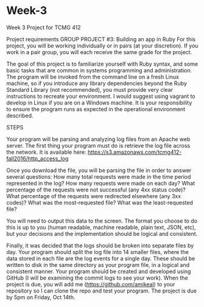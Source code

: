 # Week-3
Week 3 Project for TCMG 412

Project requirements
GROUP PROJECT #3: Building an app in Ruby
For this project, you will be working individually or in pairs (at your discretion). If you work in a pair group, you will each receive the same grade for the project.

The goal of this project is to familiarize yourself with Ruby syntax, and some basic tasks that are common in systems programming and administration. The program will be invoked from the command line on a fresh Linux machine, so if you introduce any library dependencies beyond the Ruby Standard Library (not recommended), you must provide very clear instructions to recreate your environment. I would suggest using vagrant to develop in Linux if you are on a Windows machine. It is your responsibility to ensure the program runs as expected in the operational environment described. 

STEPS

Your program will be parsing and analyzing log files from an Apache web server. The first thing your program must do is retrieve the log file across the network. It is available here: https://s3.amazonaws.com/tcmg412-fall2016/http_access_log

Once you download the file, you will be parsing the file in order to answer several questions:
How many total requests were made in the time period represented in the log?
How many requests were made on each day?
What percentage of the requests were not successful (any 4xx status code)?
What percentage of the requests were redirected elsewhere (any 3xx codes)?
What was the most-requested file?
What was the least-requested file?
 
You will need to output this data to the screen. The format you choose to do this is up to you (human readable, machine readable, plain text, JSON, etc), but your decisions and the implementation should be logical and consistent. 

Finally, it was decided that the logs should be broken into separate files by day. Your program should split the log file into 14 smaller files, where the data stored in each file are the log events for a single day. These should be written to disk in the same directory as your program file, in a logical and consistent manner. 
Your program should be created and developed using GitHub (I will be examining the commit logs to see your work). When the project is due, you will add me (https://github.com/amikeal) to your repository so I can clone the repo and test your program. The project is due by 5pm on Friday, Oct 14th. 
